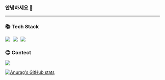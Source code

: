 ### 안녕하세요 👋

---

### 📚 Tech Stack

<div>
<img src="https://img.shields.io/badge/HTML5-E34F26?style=flat-square&logo=HTML5&logoColor=white" style="height : auto; margin-right : 5px;"/>
<img src="https://img.shields.io/badge/CSS3-1572B6?style=flat-square&logo=CSS3&logoColor=white" style="height : auto; margin-right : 5px;"/>
<img src="https://img.shields.io/badge/Javascript-F7DF1E?style=flat-square&logo=Javascript&logoColor=white" style="height : auto; margin-right : 5px;"/>
</div>

### 😊 Contect

[<img src="https://img.shields.io/badge/Gmail-EA4335?style=flat-square&logo=Gmail&logoColor=white" style="height : auto; margin-right : 5px;"/>](mailto:daisy.itwj@gmail.com)

[![Anurag's GitHub stats](https://github-readme-stats.vercel.app/api?username=torojin&show_icons=true&theme=highcontrast)](https://github.com/anuraghazra/github-readme-stats)

<!--
**torojin/torojin** is a ✨ _special_ ✨ repository because its `README.md` (this file) appears on your GitHub profile.

Here are some ideas to get you started:

- 🔭 I’m currently working on ...
- 🌱 I’m currently learning ...
- 👯 I’m looking to collaborate on ...
- 🤔 I’m looking for help with ...
- 💬 Ask me about ...
- 📫 How to reach me: ...
- 😄 Pronouns: ...
- ⚡ Fun fact: ...
-->
